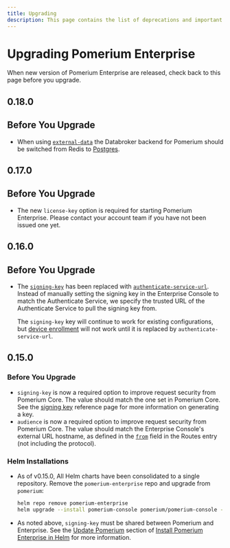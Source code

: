 ```yaml
---
title: Upgrading
description: This page contains the list of deprecations and important or breaking changes for Pomerium Enterprise. Please read it carefully.
---
```


# Upgrading Pomerium Enterprise

When new version of Pomerium Enterprise are released, check back to this page before you upgrade.

## 0.18.0

## Before You Upgrade

- When using [`external-data`](/docs/integrations/) the Databroker backend for Pomerium should be switched from Redis to [Postgres](/docs/concepts/data-storage#postgres).

## 0.17.0

## Before You Upgrade

- The new `license-key` option is required for starting Pomerium Enterprise. Please contact your account team if you have not been issued one yet.

## 0.16.0

## Before You Upgrade

- The [`signing-key`](/docs/enterprise/reference/config#signing-key) has been replaced with [`authenticate-service-url`](/docs/enterprise/reference/config#authenticate-service-url). Instead of manually setting the signing key in the Enterprise Console to match the Authenticate Service, we specify the trusted URL of the Authenticate Service to pull the signing key from.

  The `signing-key` key will continue to work for existing configurations, but [device enrollment](/docs/enterprise/reference/manage#new-enrollment) will not work until it is replaced by `authenticate-service-url`.

## 0.15.0

### Before You Upgrade

- `signing-key` is now a required option to improve request security from Pomerium Core. The value should match the one set in Pomerium Core. See the [signing key] reference page for more information on generating a key.
- `audience` is now a required option to improve request security from Pomerium Core. The value should match the Enterprise Console's external URL hostname, as defined in the [`from`](/docs/reference/routes) field in the Routes entry (not including the protocol).

[signing key]: /docs/reference/signing-key

### Helm Installations

- As of v0.15.0, All Helm charts have been consolidated to a single repository. Remove the `pomerium-enterprise` repo and upgrade from `pomerium`:

  ```bash
  helm repo remove pomerium-enterprise
  helm upgrade --install pomerium-console pomerium/pomerium-console --values=pomerium-console-values.yaml
  ```

- As noted above, `signing-key` must be shared between Pomerium and Enterprise. See the [Update Pomerium](/docs/enterprise/install/helm#update-pomerium) section of [Install Pomerium Enterprise in Helm](/docs/enterprise/install/helm) for more information.

